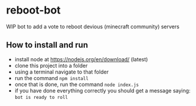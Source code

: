 # reboot-bot

WIP bot to add a vote to reboot devious (minecraft community) servers

## How to install and run

- install node at https://nodejs.org/en/download/   (latest)
- clone this project into a folder
- using a terminal navigate to that folder
- run the command ``npm install``
- once that is done, run the command ``node index.js``
- if you have done everything correctly you should get a message saying: `bot is ready to roll`
